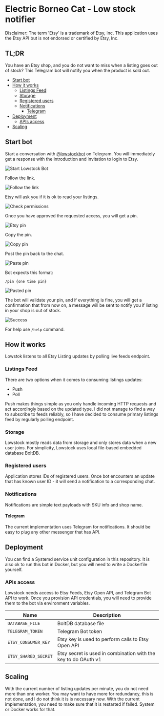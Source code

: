 # Electric Borneo Cat - Low stock notifier

Disclaimer:
The term 'Etsy' is a trademark of Etsy, Inc. This application uses the Etsy API but is not endorsed or certified by Etsy, Inc.

## TL;DR

You have an Etsy shop, and you do not want to miss when a listing goes out of stock?
This Telegram bot will notify you when the product is sold out.

  * [Start bot](#start-bot)
  * [How it works](#how-it-works)
     * [Listings Feed](#listings-feed)
     * [Storage](#storage)
     * [Registered users](#registered-users)
     * [Notifications](#notifications)
        * [Telegram](#telegram)
  * [Deployment](#deployment)
     * [APIs access](#apis-access)
  * [Scaling](#scaling)

## Start bot
Start a conversation with [@lowstockbot](https://telegram.me/lowstockbot) on Telegram. You will immediately get a response with the introduction and invitation to login to Etsy.  

![Start Lowstock Bot](https://storage.googleapis.com/lowstock/1_start_bot.jpg)  

Follow the link.  

![Follow the link](https://storage.googleapis.com/lowstock/2_login_url.jpg)  

Etsy will ask you if it is ok to read your listings.  

![Check permissions](https://storage.googleapis.com/lowstock/3_etsy_auth.jpg)  

Once you have approved the requested access, you will get a pin.  

![Etsy pin](https://storage.googleapis.com/lowstock/4_one_time_pin.jpg)  

Copy the pin.  

![Copy pin](https://storage.googleapis.com/lowstock/5_copy_pin.jpg)  

Post the pin back to the chat.  

![Paste pin](https://storage.googleapis.com/lowstock/6_paste_pin.jpg)  

Bot expects this format:  
```
/pin {one time pin}
```  

![Pasted pin](https://storage.googleapis.com/lowstock/7_pasted_pin.jpg)  

The bot will validate your pin, and if everything is fine, you will get a confirmation that from now on, a message will be sent to notify you if listing in your shop is out of stock.  

![Success](https://storage.googleapis.com/lowstock/8_success.jpg)  

For help use `/help` command.  

## How it works
Lowstok listens to all Etsy Listing updates by polling live feeds endpoint.

### Listings Feed
There are two options when it comes to consuming listings updates:
* Push
* Poll

Push makes things simple as you only handle incoming HTTP requests and act accordingly based on the updated type.
I did not manage to find a way to subscribe to feeds reliably, so I have decided to consume primary listings feed by regularly polling endpoint.

### Storage
Lowstock mostly reads data from storage and only stores data when a new user joins.
For simplicity, Lowstock uses local file-based embedded database BoltDB.

### Registered users
Application stores IDs of registered users. Once bot encounters an update that has known user ID - it will send a notification to a corresponding chat.

### Notifications
Notifications are simple text payloads with SKU info and shop name. 

#### Telegram
The current implementation uses Telegram for notifications. It should be easy to plug any other messenger that has API.

## Deployment
You can find a Systemd service unit configuration in this repository.
It is also ok to run this bot in Docker, but you will need to write a Dockerfile yourself.

### APIs access
Lowstock needs access to Etsy Feeds, Etsy Open API, and Telegram Bot API to work.
Once you provision API credentials, you will need to provide them to the bot via environment variables.

| Name                 | Description                                                     |
|----------------------|-----------------------------------------------------------------|
| `DATABASE_FILE`      | BoltDB database file                                            |
| `TELEGRAM_TOKEN`     | Telegram Bot token                                              |
| `ETSY_CONSUMER_KEY`  | Etsy key is used to perform calls to Etsy Open API              |
| `ETSY_SHARED_SECRET` | Etsy secret is used in combination with the key to do OAuth v1  |

## Scaling
With the current number of listing updates per minute, you do not need more than one worker.
You may want to have more for redundancy, this is not done, and I do not think it is is necessary now.
With the current implementation, you need to make sure that it is restarted if failed. System or Docker works for that.
